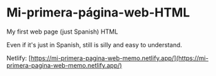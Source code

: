 # Mi-primera-página-web-HTML
My first web page (just Spanish) HTML

Even if it's just in Spanish, still is silly and easy to understand.

Netlify: [https://mi-primera-pagina-web-memo.netlify.app/](https://mi-primera-pagina-web-memo.netlify.app/)
